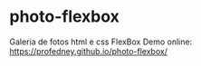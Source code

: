 # photo-flexbox
Galeria de fotos html e css FlexBox
Demo online: https://profedney.github.io/photo-flexbox/
